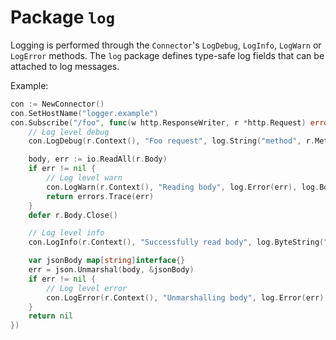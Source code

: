 # Package `log`

Logging is performed through the `Connector`'s `LogDebug`, `LogInfo`, `LogWarn` or `LogError` methods.
The `log` package defines type-safe log fields that can be attached to log messages.

Example:

```go
con := NewConnector()
con.SetHostName("logger.example")
con.Subscribe("/foo", func(w http.ResponseWriter, r *http.Request) error {
	// Log level debug
	con.LogDebug(r.Context(), "Foo request", log.String("method", r.Method))

	body, err := io.ReadAll(r.Body)
	if err != nil {
		// Log level warn
		con.LogWarn(r.Context(), "Reading body", log.Error(err), log.Bool("bar", true))
		return errors.Trace(err)
	}
	defer r.Body.Close()

	// Log level info
	con.LogInfo(r.Context(), "Successfully read body", log.ByteString("body", body))

	var jsonBody map[string]interface{}
	err = json.Unmarshal(body, &jsonBody)
	if err != nil {
		// Log level error
		con.LogError(r.Context(), "Unmarshalling body", log.Error(err), log.ByteString("body", body))
	}
	return nil
})
```
